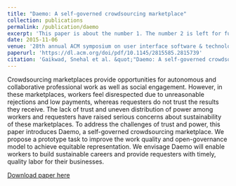 ```yaml
---
title: "Daemo: A self-governed crowdsourcing marketplace"
collection: publications
permalink: /publication/daemo
excerpt: 'This paper is about the number 1. The number 2 is left for future work.'
date: 2015-11-06
venue: '28th annual ACM symposium on user interface software & technology'
paperurl: 'https://dl.acm.org/doi/pdf/10.1145/2815585.2815739'
citation: 'Gaikwad, Snehal et al. &quot;"Daemo: A self-governed crowdsourcing marketplace.&quot; <i>28th annual ACM symposium on user interface software & technology</i>. 2015'
---
```

Crowdsourcing marketplaces provide opportunities for autonomous and collaborative professional work as well as social engagement. However, in these marketplaces, workers feel disrespected due to unreasonable rejections and low payments, whereas requesters do not trust the results they receive. The lack of trust and uneven distribution of power among workers and requesters have raised serious concerns about sustainability of these marketplaces. To address the challenges of trust and power, this paper introduces Daemo, a self-governed crowdsourcing marketplace. We propose a prototype task to improve the work quality and open-governance model to achieve equitable representation. We envisage Daemo will enable workers to build sustainable careers and provide requesters with timely, quality labor for their businesses.

[Download paper here](https://dl.acm.org/doi/pdf/10.1145/2815585.2815739)

